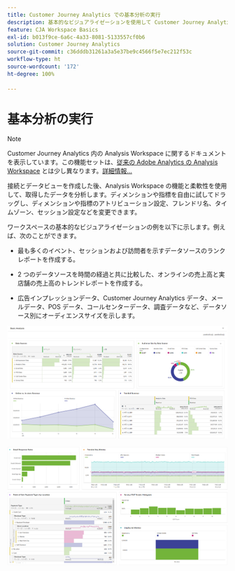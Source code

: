 ```yaml
---
title: Customer Journey Analytics での基本分析の実行
description: 基本的なビジュアライゼーションを使用して Customer Journey Analytics のデータを分析する方法について説明します。
feature: CJA Workspace Basics
exl-id: b013f9ce-6a6c-4a33-8081-5133557cf0b6
solution: Customer Journey Analytics
source-git-commit: c36dddb31261a3a5e37be9c4566f5e7ec212f53c
workflow-type: ht
source-wordcount: '172'
ht-degree: 100%

---
```


# 基本分析の実行

>[!NOTE]
>
>Customer Journey Analytics 内の Analysis Workspace に関するドキュメントを表示しています。この機能セットは、[従来の Adobe Analytics の Analysis Workspace](https://experienceleague.adobe.com/docs/analytics/analyze/analysis-workspace/home.html?lang=ja) とは少し異なります。[詳細情報...](/help/getting-started/cja-aa.md)

接続とデータビューを作成した後、Analysis Workspace の機能と柔軟性を使用して、取得したデータを分析します。ディメンションや指標を自由に試してドラッグし、ディメンションや指標のアトリビューション設定、フレンドリ名、タイムゾーン、セッション設定などを変更できます。

ワークスペースの基本的なビジュアライゼーションの例を以下に示します。例えば、次のことができます。

* 最も多くのイベント、セッションおよび訪問者を示すデータソースのランクレポートを作成する。

* 2 つのデータソースを時間の経過と共に比較した、オンラインの売上高と実店舗の売上高のトレンドレポートを作成する。

* 広告インプレッションデータ、Customer Journey Analytics データ、メールデータ、POS データ、コールセンターデータ、調査データなど、データソース別にオーディエンスサイズを示します。

![](assets/cja-basic-analysis.png)

![](assets/cja-basic-analysis2.png)
